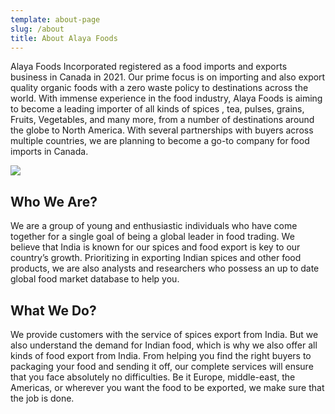 ```yaml
---
template: about-page
slug: /about
title: About Alaya Foods
---
```

Alaya Foods Incorporated registered as a food imports and exports business in Canada in 2021. Our prime focus is on importing and also export quality organic foods with a zero waste policy to destinations across the world. With immense experience in the food industry, Alaya Foods is aiming to become a leading importer of all kinds of spices , tea, pulses, grains, Fruits, Vegetables, and many more, from a number of destinations around the globe to North America. With several partnerships with buyers across multiple countries, we are planning to become a go-to company for food imports in Canada.

![](/assets/mangoes_from_india_alaya_foods.png)

## Who We Are?

We are a group of young and enthusiastic individuals who have come together for a single goal of being a global leader in food trading. We believe that India is known for our spices and food export is key to our country’s growth. Prioritizing in exporting Indian spices and other food products, we are also analysts and researchers who possess an up to date global food market database to help you.

## What We Do?

We provide customers with the service of spices export from India. But we also understand the demand for Indian food, which is why we also offer all kinds of food export from India. From helping you find the right buyers to packaging your food and sending it off, our complete services will ensure that you face absolutely no difficulties. Be it Europe, middle-east, the Americas, or wherever you want the food to be exported, we make sure that the job is done.